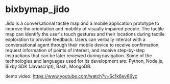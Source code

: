 # bixbymap_jido
Jido is a conversational tactile map and a mobile application prototype to improve the orientation and mobility of visually impaired people. The tactile map can identify the user's touch gestures and their locations during tactile exploration to provide feedback. Users can verbally interact with a conversational agent through their mobile device to receive confirmation, request information of points of interest, and receive step-by-step instructions that can be later reviewed during navigation. Some of the technologies and languages used for its development are: Python, Node.js, Bixby SDK (Javascript), Bash, MongoDB.

demo video: https://www.youtube.com/watch?v=Sc1k6ev66yc
